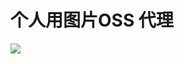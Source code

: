 
# 个人用图片OSS 代理
[![](https://cdn.mfawa.top/image/超清4k.7w70vm22gp.png?raw=true)](https://cdn.mfawa.top/image/超清4k.7w70vm22gp.png?raw=true)
